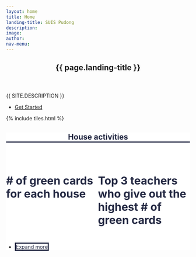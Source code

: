 ```yaml
---
layout: home
title: Home
landing-title: SUIS Pudong
description: 
image: 
author: 
nav-menu: 
---
```


<!-- Banner -->
<section id="banner" class="major">
	<div class="inner">
		<header class="major">
			<h1>{{ page.landing-title }}</h1>
		</header>
		<div class="content">
			<p style="text-transform: uppercase;">{{ site.description }}</p>
			<ul class="actions">
				<li><a href="#one" class="button next scrolly">Get Started</a></li>
			</ul>
		</div>
	</div>
</section>

<!-- Main -->
<div id="main">

<!-- One -->
{% include tiles.html %}

<!-- Two -->
<section id="house" style="background-color: white">
	<div class="inner">
		<header class="major">
			<h2 style="color: #242943;border-bottom: 3px solid #242943;margin-bottom: 0px;">House activities</h2>
		</header>
		<div style="width: 100%;">
					<!--Chart 1 bar chart-->
		<div style="width: 50%;height: auto;float: left;display: block;">
		<p style="color: #242943;font-weight: bold;font-size: 30px;"># of green cards for each house</p>
		<canvas id="myChart"></canvas>
		<script>
			var ctx = document.getElementById("myChart").getContext('2d');
			var myChart = new Chart(ctx, {
				type: 'bar',
				data: {
					labels: ["Red", "Blue", "Yellow", "Green"],
					datasets: [{
						label: '# of Green cards',
						data: [12, 19, 3, 5, 2, 3],
						backgroundColor: [
							'rgba(255, 99, 132, 0.3)',
							'rgba(54, 162, 235, 0.3)',
							'rgba(255, 206, 86, 0.3)',
							'rgba(75, 192, 192, 0.3)',
						],
						borderColor: [
							'rgba(255,99,132,1)',
							'rgba(54, 162, 235, 1)',
							'rgba(255, 206, 86, 1)',
							'rgba(75, 192, 192, 1)',
						],
						borderWidth: 2
					}]
				},
				options: {
					scales: {
						yAxes: [{
						    ticks: {
						        beginAtZero:true
							}
						}]
					}
				}
		});
		</script>
	</div>
	<!--Chart 2 bar chart-->
	<div style="width: 50%;height: auto;float: left;display: block;">
		<p style="color: #242943;font-weight: bold;font-size: 30px;">Top 3 teachers who give out the highest # of green cards</p>
	<br>
		<canvas id="myChart2" style="margin-top: 30px;"></canvas>
			<script src="Chart.js/Chart.js"></script>
			<script>
				new Chart(document.getElementById("myChart2"),{"type":"doughnut","data":{"labels":["Student 1","Student 2","Student 3"],"datasets":[{"label":"My First Dataset","data":[300,50,100],"backgroundColor":["rgb(255, 99, 132)","rgb(54, 162, 235)","rgb(255, 205, 86)"]}]}});
			</script>
	</div>
		</div>
	<!--div2-->
	<div style="width: 100%;display: none;" id="chart2">
					<!--Chart 1 bar chart-->
		<div style="width: 50%;height: auto;float: left;display: block;">
		<p style="color: #242943;font-weight: bold;font-size: 30px;"># of green cards for each house</p>
		<canvas id="chart3"></canvas>
		<script>
			var ctx = document.getElementById("chart3").getContext('2d');
			var myChart = new Chart(ctx, {
				type: 'bar',
				data: {
					labels: ["Red", "Blue", "Yellow", "Green"],
					datasets: [{
						label: '# of Green cards',
						data: [12, 19, 3, 5, 2, 3],
						backgroundColor: [
							'rgba(255, 99, 132, 0.3)',
							'rgba(54, 162, 235, 0.3)',
							'rgba(255, 206, 86, 0.3)',
							'rgba(75, 192, 192, 0.3)',
						],
						borderColor: [
							'rgba(255,99,132,1)',
							'rgba(54, 162, 235, 1)',
							'rgba(255, 206, 86, 1)',
							'rgba(75, 192, 192, 1)',
						],
						borderWidth: 2
					}]
				},
				options: {
					scales: {
						yAxes: [{
						    ticks: {
						        beginAtZero:true
							}
						}]
					}
				}
		});
		</script>
	</div>
	<!--Chart 2 bar chart-->
	<div style="width: 50%;height: auto;float: left;display: block;">
		<p style="color: #242943;font-weight: bold;font-size: 30px;">Top 3 students who have the most green cards</p>
	<br>
		<canvas id="chart4" style="margin-top: 30px;"></canvas>
			<script src="Chart.js/Chart.js"></script>
			<script>
				new Chart(document.getElementById("chart4"),{"type":"doughnut","data":{"labels":["Student 1","Student 2","Student 3"],"datasets":[{"label":"My First Dataset","data":[300,50,100],"backgroundColor":["rgb(255, 99, 132)","rgb(54, 162, 235)","rgb(255, 205, 86)"]}]}});
			</script>
	</div>
		</div>
	<ul class="actions" style="display: block;">
		<li><a href="javascript:expand();" class="button next" style="border:3px solid #242943;color: #242943;">Expand more</a></li>
	</ul>
	</div>
</section>

<script type="text/javascript">
	function expand(){
		var chart2 = document.getElementById("chart2").style.display;
		if(chart2 == "none"){
			document.getElementById("chart2").style.display = "block";
		}
		else{
			document.getElementById("chart2").style.display = "none";
		}
	}
</script>

</div>


